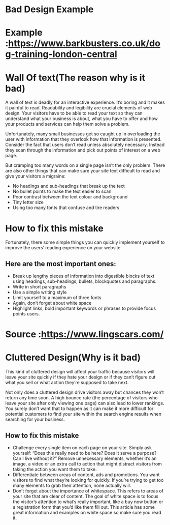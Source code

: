 # Bad Design Example

# Example :https://www.barkbusters.co.uk/dog-training-london-central

# Wall Of text(The reason why is it bad)
A wall of text is deadly for an interactive experience. It’s boring and it makes it painful to read. Readability and legibility are crucial elements of web design. Your visitors have to be able to read your text so they can understand what your business is about, what you have to offer and how your products and services can help them solve a problem.

Unfortunately, many small businesses get so caught up in overloading the user with information that they overlook how that information is presented. Consider the fact that users don’t read unless absolutely necessary. Instead they scan through the information and pick out points of interest on a web page.

But cramping too many words on a single page isn’t the only problem. There are also other things that can make sure your site text difficult to read and give your visitors a migraine:

- No headings and sub-headings that break up the text
- No bullet points to make the text easier to scan
- Poor contrast between the text colour and background
- Tiny letter size
- Using too many fonts that confuse and tire readers

# How to fix this mistake

Fortunately, there some simple things you can quickly implement yourself to improve the users’ reading experience on your website.

## Here are the most important ones:

- Break up lengthy pieces of information into digestible blocks of text using headings, sub-headings, bullets, blockquotes and paragraphs.
- Write in short paragraphs
- Use a simple writing style
- Limit yourself to a maximum of three fonts
- Again, don’t forget about white space
- Highlight links, bold important keywords or phrases to provide focus points users.
 

 # Source  :https://www.lingscars.com/
 
  # Cluttered Design(Why is it bad)
 This kind of cluttered design will affect your traffic because visitors will leave your site quickly if they hate your design or if they can’t figure out what you sell or what action they’re supposed to take next.

Not only does a cluttered design drive visitors away but chances they won’t return any time soon. A high bounce rate (the percentage of visitors who leave your site after only viewing one page) can also lead to lower rankings. You surely don’t want that to happen as it can make it more difficult for potential customers to find your site within the search engine results when searching for your business.
## How to fix this mistake


- Challenge every single item on each page on your site. Simply ask yourself: “Does this really need to be here? Does it serve a purpose? Can I live without it?” Remove unnecessary elements, whether it’s an image, a video or an extra call to action that might distract visitors from taking the action you want them to take.
- Differentiate between areas of content, ads and promotions. You want visitors to find what they’re looking for quickly. If you’re trying to get too many elements to grab their attention, none actually will.
- Don’t forget about the importance of whitespace. This refers to areas of your site that are clear of content. The goal of white space is to focus the visitor’s attention to what’s really important, like a buy now button or a registration form that you’d like them fill out. This article has some great information and examples on white space so make sure you read it.
